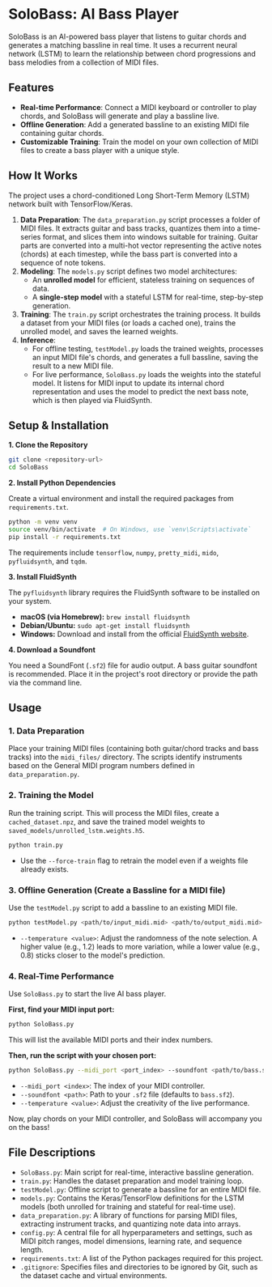 # SoloBass: AI Bass Player

SoloBass is an AI-powered bass player that listens to guitar chords and generates a matching bassline in real time. It uses a recurrent neural network (LSTM) to learn the relationship between chord progressions and bass melodies from a collection of MIDI files.

## Features

  * **Real-time Performance**: Connect a MIDI keyboard or controller to play chords, and SoloBass will generate and play a bassline live.
  * **Offline Generation**: Add a generated bassline to an existing MIDI file containing guitar chords.
  * **Customizable Training**: Train the model on your own collection of MIDI files to create a bass player with a unique style.

## How It Works

The project uses a chord-conditioned Long Short-Term Memory (LSTM) network built with TensorFlow/Keras.

1.  **Data Preparation**: The `data_preparation.py` script processes a folder of MIDI files. It extracts guitar and bass tracks, quantizes them into a time-series format, and slices them into windows suitable for training. Guitar parts are converted into a multi-hot vector representing the active notes (chords) at each timestep, while the bass part is converted into a sequence of note tokens.
2.  **Modeling**: The `models.py` script defines two model architectures:
      * An **unrolled model** for efficient, stateless training on sequences of data.
      * A **single-step model** with a stateful LSTM for real-time, step-by-step generation.
3.  **Training**: The `train.py` script orchestrates the training process. It builds a dataset from your MIDI files (or loads a cached one), trains the unrolled model, and saves the learned weights.
4.  **Inference**:
      * For offline testing, `testModel.py` loads the trained weights, processes an input MIDI file's chords, and generates a full bassline, saving the result to a new MIDI file.
      * For live performance, `SoloBass.py` loads the weights into the stateful model. It listens for MIDI input to update its internal chord representation and uses the model to predict the next bass note, which is then played via FluidSynth.

## Setup & Installation

**1. Clone the Repository**

```bash
git clone <repository-url>
cd SoloBass
```

**2. Install Python Dependencies**

Create a virtual environment and install the required packages from `requirements.txt`.

```bash
python -m venv venv
source venv/bin/activate  # On Windows, use `venv\Scripts\activate`
pip install -r requirements.txt
```

The requirements include `tensorflow`, `numpy`, `pretty_midi`, `mido`, `pyfluidsynth`, and `tqdm`.

**3. Install FluidSynth**

The `pyfluidsynth` library requires the FluidSynth software to be installed on your system.

  * **macOS (via Homebrew):** `brew install fluidsynth`
  * **Debian/Ubuntu:** `sudo apt-get install fluidsynth`
  * **Windows:** Download and install from the official [FluidSynth website](https://www.google.com/search?q=https://www.fluidsynth.org/get-started/).

**4. Download a Soundfont**

You need a SoundFont (`.sf2`) file for audio output. A bass guitar soundfont is recommended. Place it in the project's root directory or provide the path via the command line.

## Usage

### 1\. Data Preparation

Place your training MIDI files (containing both guitar/chord tracks and bass tracks) into the `midi_files/` directory. The scripts identify instruments based on the General MIDI program numbers defined in `data_preparation.py`.

### 2\. Training the Model

Run the training script. This will process the MIDI files, create a `cached_dataset.npz`, and save the trained model weights to `saved_models/unrolled_lstm.weights.h5`.

```bash
python train.py
```

  * Use the `--force-train` flag to retrain the model even if a weights file already exists.

### 3\. Offline Generation (Create a Bassline for a MIDI file)

Use the `testModel.py` script to add a bassline to an existing MIDI file.

```bash
python testModel.py <path/to/input_midi.mid> <path/to/output_midi.mid>
```

  * `--temperature <value>`: Adjust the randomness of the note selection. A higher value (e.g., 1.2) leads to more variation, while a lower value (e.g., 0.8) sticks closer to the model's prediction.

### 4\. Real-Time Performance

Use `SoloBass.py` to start the live AI bass player.

**First, find your MIDI input port:**

```bash
python SoloBass.py
```

This will list the available MIDI ports and their index numbers.

**Then, run the script with your chosen port:**

```bash
python SoloBass.py --midi_port <port_index> --soundfont <path/to/bass.sf2>
```

  * `--midi_port <index>`: The index of your MIDI controller.
  * `--soundfont <path>`: Path to your `.sf2` file (defaults to `bass.sf2`).
  * `--temperature <value>`: Adjust the creativity of the live performance.

Now, play chords on your MIDI controller, and SoloBass will accompany you on the bass\!

## File Descriptions

  * `SoloBass.py`: Main script for real-time, interactive bassline generation.
  * `train.py`: Handles the dataset preparation and model training loop.
  * `testModel.py`: Offline script to generate a bassline for an entire MIDI file.
  * `models.py`: Contains the Keras/TensorFlow definitions for the LSTM models (both unrolled for training and stateful for real-time use).
  * `data_preparation.py`: A library of functions for parsing MIDI files, extracting instrument tracks, and quantizing note data into arrays.
  * `config.py`: A central file for all hyperparameters and settings, such as MIDI pitch ranges, model dimensions, learning rate, and sequence length.
  * `requirements.txt`: A list of the Python packages required for this project.
  * `.gitignore`: Specifies files and directories to be ignored by Git, such as the dataset cache and virtual environments.
